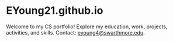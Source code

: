 # EYoung21.github.io
Welcome to my CS portfolio! Explore my education, work, projects, activities, and skills. Contact: eyoung4@swarthmore.edu.
